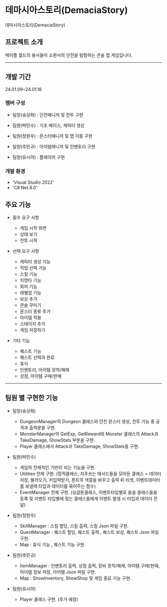 # 데마시아스토리(DemaciaStory)
데마시아스토리(DemaciaStory)
## 프로젝트 소개
메이플 월드의 용사들이 소환사의 던전을 탐험하는 콘솔 앱 게임입니다.

-----

## 개발 기간
24.01.09~24.01.16

### 멤버 구성
* 팀장(송상화) : 던전매니저 및 전투 구현

* 팀원(박민수) : 기초 베이스, 캐릭터 생성

* 팀원(정원우) : 몬스터매니저 및 맵 이동 구현

* 팀원(추민규) : 아이템매니저 및 인벤토리 구현

* 팀원(유시아) : 플레이어 구현


### 개발 환경
- 'Visual Studio 2022'
- 'C# Net.8.0'

## 주요 기능
* 필수 요구 사항
  * 게임 시작 화면
  * 상태 보기
  * 전투 시작
     
* 선택 요구 사항
  * 캐릭터 생성 기능
  * 직업 선택 기능
  * 스킬 기능
  * 치명타 기능
  * 회피 기능
  * 레벨업 기능
  * 보상 추가
  * 콘솔 꾸미기
  * 몬스터 종류 추가
  * 아이템 적용
  * 스테이지 추가
  * 게임 저장하기
      
* 기타 기능
  * 퀘스트 기능
  * 퀘스트 선택과 완료
  * 휴식
  * 인벤토리, 아이템 장착/해제
  * 상점, 아이템 구매/판매

-----

## 팀원 별 구현한 기능
* 팀장(송상화)
  * DungeonManager의 Dungeon 클래스와 던전 몬스터 생성, 전투 기능 중 공격과 출력문을 구현.
  * MonsterManager의 GetExp, GetReward와 Monster 클래스의 Attack과 TakeDamage, ShowStats 부분을 구현.
  * Player 클래스에서 Attack과 TakeDamage, ShowStats을 구현.
    
* 팀원(박민수)
  * 게임의 전체적인 기반이 되는 기능을 구현.
  * Utilities 전체 구현. (정적클래스, 자주쓰는 메서드들을 모아둔 클래스 = 데이터 저장, 불러오기, 키입력받기, 폰트의 색깔을 바꾸고 출력 뒤 리셋, 이벤트데이터를 보낼때 타입과 데이터를 묶어주는 함수)
  * EventManager 전체 구현. (싱글톤클래스, 이벤트타입별로 들을 클래스들을 등록 및 이벤트 타입별에 맞는 클래스들에게 이벤트 발생 시 타입과 데이터 전달)
    
* 팀원(정원우)
  * SkillManager : 스킬 할당, 스킬 출력, 스킬 Json 파일 구현.
  * QuestManager : 퀘스트 할당, 퀘스트 출력 , 퀘스트 보상, 퀘스트 Json 파일 구현.
  * Map : 휴식 기능 , 퀘스트 기능 구현.
    
* 팀원(추민규)
  * ItemManager : 인벤토리 출력, 상점 출력, 장비 장착/해제, 아이템 구매/판매, 아이템 정보 저장, 아이템 Json 파일 구현.
  * Map : ShowInventory, ShowShop 및 게임 종료 기능 구현.
    
* 팀원(유시아)
  * Player 클래스 구현. (추가 예정)
